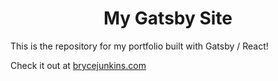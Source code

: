 <h1 align="center">
  My Gatsby Site
</h1>

This is the repository for my portfolio built with Gatsby / React!

Check it out at <a href="brycejunkins.com">brycejunkins.com</a>
